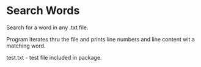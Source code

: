 # Search Words

Search for a word in any .txt file.

Program iterates thru the file and prints 
line numbers and line content wit a matching word.

test.txt - test file included in package.
